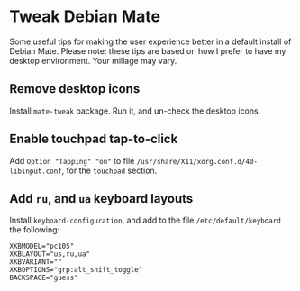 # Tweak Debian Mate

Some useful tips for making the user experience better in a default install of Debian Mate. Please note: these tips are based on how I prefer to have my desktop environment. Your millage may vary.

## Remove desktop icons

Install `mate-tweak` package. Run it, and un-check the desktop icons.

## Enable touchpad tap-to-click

Add `Option "Tapping" "on"` to file `/usr/share/X11/xorg.conf.d/40-libinput.conf`, for the `touchpad` section.

## Add `ru`, and `ua` keyboard layouts

Install `keyboard-configuration`, and add to the file `/etc/default/keyboard` the following:

```
XKBMODEL="pc105"
XKBLAYOUT="us,ru,ua"
XKBVARIANT=""
XKBOPTIONS="grp:alt_shift_toggle"
BACKSPACE="guess"
```

